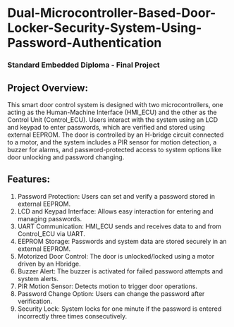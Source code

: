 # Dual-Microcontroller-Based-Door-Locker-Security-System-Using-Password-Authentication
### **Standard Embedded Diploma - Final Project**

## Project Overview:
This smart door control system is designed with two microcontrollers, one acting as the
Human-Machine Interface (HMI_ECU) and the other as the Control Unit (Control_ECU). Users
interact with the system using an LCD and keypad to enter passwords, which are verified and
stored using external EEPROM. The door is controlled by an H-bridge circuit connected to a
motor, and the system includes a PIR sensor for motion detection, a buzzer for alarms, and
password-protected access to system options like door unlocking and password changing.
## Features:
1. Password Protection: Users can set and verify a password stored in external EEPROM.
2. LCD and Keypad Interface: Allows easy interaction for entering and managing
passwords.
3. UART Communication: HMI_ECU sends and receives data to and from Control_ECU via
UART.
4. EEPROM Storage: Passwords and system data are stored securely in an external
EEPROM.
5. Motorized Door Control: The door is unlocked/locked using a motor driven by an Hbridge.
6. Buzzer Alert: The buzzer is activated for failed password attempts and system alerts.
7. PIR Motion Sensor: Detects motion to trigger door operations.
8. Password Change Option: Users can change the password after verification.
9. Security Lock: System locks for one minute if the password is entered incorrectly three
times consecutively.
